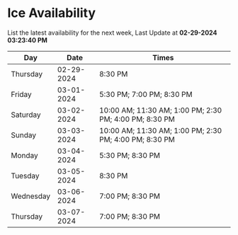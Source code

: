 # Ice Availability

List the latest availability for the next week, Last Update at **02-29-2024 03:23:40 PM**

| Day         | Date        | Times       |
| ----------- | ----------- | ----------- |
|Thursday|02-29-2024|8:30 PM|
|Friday|03-01-2024|5:30 PM; 7:00 PM; 8:30 PM|
|Saturday|03-02-2024|10:00 AM; 11:30 AM; 1:00 PM; 2:30 PM; 4:00 PM; 8:30 PM|
|Sunday|03-03-2024|10:00 AM; 11:30 AM; 1:00 PM; 2:30 PM; 4:00 PM; 8:30 PM|
|Monday|03-04-2024|5:30 PM; 8:30 PM|
|Tuesday|03-05-2024|8:30 PM|
|Wednesday|03-06-2024|7:00 PM; 8:30 PM|
|Thursday|03-07-2024|7:00 PM; 8:30 PM|
